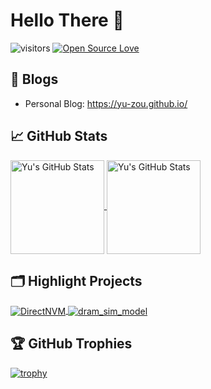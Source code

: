 # Hello There 👋

![visitors](https://visitor-badge.laobi.icu/badge?page_id=yu-zou.yu-zou)
[![Open Source Love](https://badges.frapsoft.com/os/v1/open-source.svg?v=102)](https://github.com/ellerbrock/open-source-badge/)

## 📝 Blogs

- Personal Blog: https://yu-zou.github.io/

## &#x1f4c8; GitHub Stats

<a href="https://github.com/yu-zou/yu-zou">
  <img align="center" src="https://github-readme-stats.vercel.app/api?username=yu-zou&count_private=true&show_icons=true&theme=dracula"
       alt="Yu's GitHub Stats"
       height="150"/>
</a>

<a href="https://github.com/yu-zou/yu-zou">
  <img align="center" src="https://github-readme-stats.vercel.app/api/top-langs/?username=yu-zou&theme=radical&layout=compact"
       alt="Yu's GitHub Stats"
       height="150"/>
</a>

## 🗂️ Highlight Projects

<a href="https://github.com/yu-zou/DirectNVM">
  <img align="center" src="https://github-readme-stats.vercel.app/api/pin/?username=yu-zou&repo=DirectNVM&theme=radical" alt="DirectNVM" />
</a>

<a href="https://github.com/yu-zou/dram_sim_model">
  <img align="center" src="https://github-readme-stats.vercel.app/api/pin/?username=yu-zou&repo=dram_sim_model&theme=radical" alt="dram_sim_model" />
</a>

## 🏆 GitHub Trophies

[![trophy](https://github-profile-trophy.vercel.app/?username=yu-zou&theme=nord&column=7)](https://github.com/ryo-ma/github-profile-trophy)
